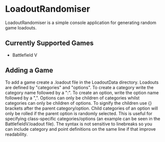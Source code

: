 # LoadoutRandomiser

LoadoutRandomiser is a simple console application for generating random game loadouts. 

## Currently Supported Games

- Battlefield V

## Adding a Game

To add a game create a .loadout file in the LoadoutData directory. Loadouts are defined by "categories" and "options". To create a category write the category name followed by a ":". To create an option, write the option name followed by a ",". Options can only be children of categories whilst categories can only be children of options. To signify the children use {} brackets after the parent category/option. Child categories of an option will only be rolled if the parent option is randomly selected. This is useful for specifying class-specific categories/options (an example can be seen in the BattlefieldV.loadout file). The syntax is not sensitive to linebreaks so you can include category and point definitions on the same line if that improve readability.
